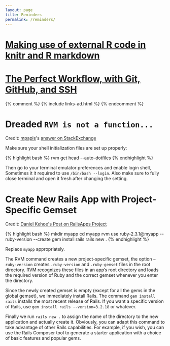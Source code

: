 ```yaml
---
layout: page
title: Reminders 
permalink: /reminders/
---
```


# [Making use of external R code in knitr and R markdown](http://zevross.com/blog/2014/07/09/making-use-of-external-r-code-in-knitr-and-r-markdown/)

# [The Perfect Workflow, with Git, GitHub, and SSH](https://code.tutsplus.com/tutorials/the-perfect-workflow-with-git-github-and-ssh--net-19564)

{% comment %}
	{% include links-ad.html %}
{% endcomment %}

# Dreaded `RVM is not a function...` 

Credit: [mpapis](http://stackoverflow.com/users/497756/mpapis)'s 
[answer on StackExchange](http://stackoverflow.com/a/14289460/4257137)

Make sure your shell initialization files are set up properly:

{% highlight bash %}
rvm get head --auto-dotfiles
{% endhighlight %}

Then go to your terminal emulator preferences and enable login shell, 
Sometimes it it required to use `/bin/bash --login`. Also make sure to fully 
close terminal and open it fresh after changing the setting.

# Create New Rails App with Project-Specific Gemset

Credit: [Daniel Kehoe's Post on RailsApps Project](http://railsapps.github.io/installrubyonrails-mac.html)

{% highlight bash %}
 mkdir myapp
 cd myapp
 rvm use ruby-2.3.1@myapp --ruby-version --create 
 gem install rails
 rails new .
{% endhighlight %}

Replace `myapp` appropriately. 

The RVM command creates a new project-specific gemset, the option 
`—ruby-version` creates `.ruby-version` and `.ruby-gemset` files in the root 
directory. RVM recognizes these files in an app’s root directory and loads the 
required version of Ruby and the correct gemset whenever you enter the 
directory.

Since the newly created gemset is empty (except for all the gems in the 
global gemset), we immediately install Rails. The command `gem install rails` 
installs the most recent release of Rails. If you want a specific version
of Rails, use `gem install rails --version=3.2.18` or whatever.

Finally we run `rails new .` to assign the name of the directory to the 
new application and actually create it. Obviously, you can adapt this command
to take advantage of other Rails capabilities. For example, if you wish, you 
can use the Rails Composer tool to generate a starter application with a 
choice of basic features and popular gems.
